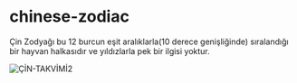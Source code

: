 # chinese-zodiac
Çin Zodyağı bu 12 burcun eşit aralıklarla(10 derece genişliğinde) sıralandığı bir hayvan halkasıdır ve yıldızlarla pek bir ilgisi yoktur.

![ÇİN-TAKVİMİ2](https://github.com/mehmetdurankaya/chinese-zodiac/assets/44356848/466d593b-e5ed-4159-9068-74b881a53b87)

